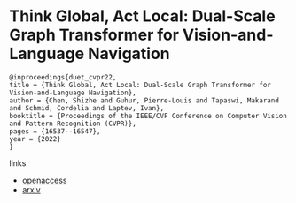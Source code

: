 # Think Global, Act Local: Dual-Scale Graph Transformer for Vision-and-Language Navigation

```
@inproceedings{duet_cvpr22,
title = {Think Global, Act Local: Dual-Scale Graph Transformer for Vision-and-Language Navigation},
author = {Chen, Shizhe and Guhur, Pierre-Louis and Tapaswi, Makarand and Schmid, Cordelia and Laptev, Ivan},
booktitle = {Proceedings of the IEEE/CVF Conference on Computer Vision and Pattern Recognition (CVPR)},
pages = {16537--16547},
year = {2022}
}
```

links
- [openaccess](http://openaccess.thecvf.com//content/CVPR2022/html/Chen_Think_Global_Act_Local_Dual-Scale_Graph_Transformer_for_Vision-and-Language_Navigation_CVPR_2022_paper.html)
- [arxiv](https://arxiv.org/abs/2202.11742)
